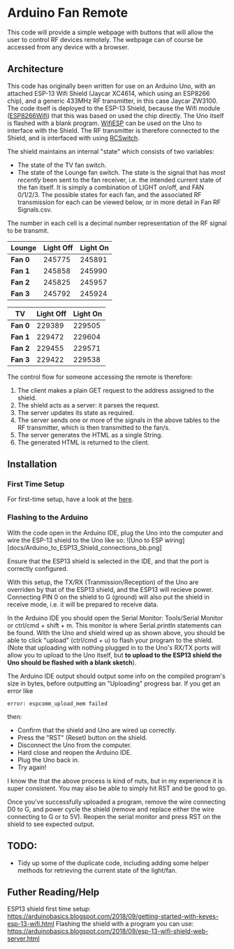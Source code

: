 # Arduino Fan Remote
This code will provide a simple webpage with buttons that will allow the user to control RF devices remotely. The webpage can of course be accessed from any device with a browser. 

## Architecture
This code has originally been written for use on an Arduino Uno, with an attached ESP-13 Wifi Shield (Jaycar XC4614, which using an ESP8266 chip), and a generic 433MHz RF transmitter, in this case Jaycar ZW3100. The code itself is deployed to the ESP-13 Shield, because the Wifi module ([ESP8266Wifi](https://github.com/esp8266/Arduino)) that this was based on used the chip directly. The Uno itself is flashed with a blank program. [WifiESP](https://github.com/bportaluri/WiFiEsp) can be used on the Uno to interface with the Shield. The RF transmitter is therefore connected to the Shield, and is interfaced with using [RCSwitch](https://github.com/sui77/rc-switch). 

The shield maintains an internal "state" which consists of two variables:
  * The state of the TV fan switch.
  * The state of the Lounge fan switch.
The state is the signal that has *most recently* been sent to the fan receiver, i.e. the intended current state of the fan itself. It is simply a combination of LIGHT on/off, and FAN 0/1/2/3. The possible states for each fan, and the associated RF transmission for each can be viewed below, or in more detail in Fan RF Signals.csv. 

The number in each cell is a decimal number representation of the RF signal to be transmit.

| **Lounge**    | **Light Off** | **Light On** |
|---------------|---------------|--------------|
| **Fan 0**     | 245775        | 245891       |
| **Fan 1**     | 245858        | 245990       |
| **Fan 2**     | 245825        | 245957       |
| **Fan 3**     | 245792        | 245924       |

| **TV**    | **Light Off** | **Light On** |
|-----------|---------------|--------------|
| **Fan 0** | 229389        | 229505       |
| **Fan 1** | 229472        | 229604       |
| **Fan 2** | 229455        | 229571       |
| **Fan 3** | 229422        | 229538       |

The control flow for someone accessing the remote is therefore:
1. The client makes a plain GET request to the address assigned to the shield.
2. The shield acts as a server: it parses the request.
3. The server updates its state as required.
3. The server sends one or more of the signals in the above tables to the RF transmitter, which is then transmitted to the fan/s. 
4. The server generates the HTML as a single String.
4. The generated HTML is returned to the client.

## Installation
### First Time Setup
For first-time setup, have a look at the [here](docs/first_time_setup.md).

### Flashing to the Arduino
With the code open in the Arduino IDE, plug the Uno into the computer and wire the ESP-13 shield to the Uno like so:
![Uno to ESP wiring][docs/Arduino_to_ESP13_Shield_connections_bb.png]

Ensure that the ESP13 shield is selected in the IDE, and that the port is correctly configured.

With this setup, the TX/RX (Tranmission/Reception) of the Uno are overriden by that of the ESP13 shield, and the ESP13 will recieve power. Connecting PIN 0 on the shield to G (ground) will also put the shield in receive mode, i.e. it will be prepared to receive data.

In the Arduino IDE you should open the Serial Monitor: Tools/Serial Monitor or ctrl/cmd + shift + m. This monitor is where Serial.println statements can be found. With the Uno and shield wired up as shown above, you should be able to click "upload" (ctrl/cmd + u) to flash your program to the shield. (Note that uploading with nothing plugged in to the Uno's RX/TX ports will allow you to upload to the Uno itself, but **to upload to the ESP13 shield the Uno should be flashed with a blank sketch**).

The Arduino IDE output should output some info on the compiled program's size in bytes, before outputting an "Uploading" progress bar. If you get an error like 
```
error: espcomm_upload_mem failed
```
then:
  * Confirm that the shield and Uno are wired up correctly.
  * Press the "RST" (Reset) button on the shield.
  * Disconnect the Uno from the computer.
  * Hard close and reopen the Arduino IDE.
  * Plug the Uno back in.
  * Try again!

I know the that the above process is kind of nuts, but in my experience it is super consistent. You may also be able to simply hit RST and be good to go.

Once you've successfully uploaded a program, remove the wire connecting D0 to G, and power cycle the shield (remove and replace either the wire connecting to G or to 5V). Reopen the serial monitor and press RST on the shield to see expected output.

## TODO:
  * Tidy up some of the duplicate code, including adding some helper methods for retrieving the current state of the light/fan.

## Futher Reading/Help
ESP13 shield first time setup: https://arduinobasics.blogspot.com/2018/09/getting-started-with-keyes-esp-13-wifi.html
Flashing the shield with a program you can use: https://arduinobasics.blogspot.com/2018/09/esp-13-wifi-shield-web-server.html